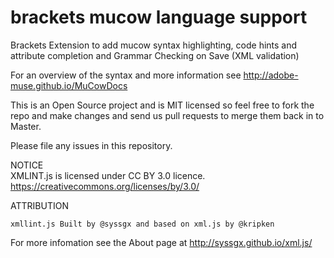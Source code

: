# brackets mucow language support

Brackets Extension to add mucow syntax highlighting, code hints and attribute completion and Grammar Checking on Save (XML validation)

For an overview of the syntax and more information see http://adobe-muse.github.io/MuCowDocs

This is an Open Source project and is MIT licensed so feel free to fork the repo and make changes and send us pull requests to merge them back in to Master.  

Please file any issues in this repository.  

NOTICE  
XMLINT.js is licensed under CC BY 3.0 licence.
https://creativecommons.org/licenses/by/3.0/

ATTRIBUTION
```
xmllint.js Built by @syssgx and based on xml.js by @kripken
```

For more infomation see the About page at 
http://syssgx.github.io/xml.js/
